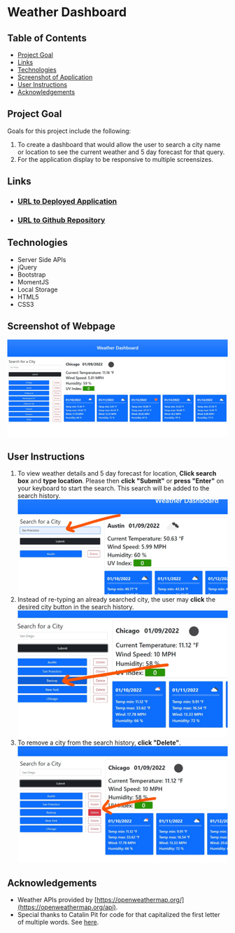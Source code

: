 # Weather Dashboard

## Table of Contents
- [Project Goal](##Project-Goal)
- [Links](##Links)
- [Technologies](##Technologies)
- [Screenshot of Application](##Screenshot-of-Application)
- [User Instructions](##User-Instructions)
- [Acknowledgements](##Acknowledgements)

## Project Goal
Goals for this project include the following: 
1. To create a dashboard that would allow the user to search a city name or location to see the current weather and 5 day forecast for that query.
2. For the application display to be responsive to multiple screensizes.

## Links
- ### [URL to Deployed Application](https://inklein1997.github.io/Weather-Dashboard/)
- ### [URL to Github Repository](https://github.com/inklein1997/Weather-Dashboard)

## Technologies
- Server Side APIs
- jQuery
- Bootstrap
- MomentJS
- Local Storage
- HTML5
- CSS3

## Screenshot of Webpage
![desktop screenshot of application](./assets/images/application-screenshot-desktop-view.jpg/)

## User Instructions
1. To view weather details and 5 day forecast for location, **Click search box** and **type location**. Please then **click "Submit"** or **press "Enter"** on your keyboard to start the search.  This search will be added to the search history.<br>
![click search box and type in location](./assets/images/step1.jpg)
2. Instead of re-typing an already searched city, the user may **click** the desired city button in the search history. <br>
![click search box and type in location](./assets/images/step2.jpg)
3. To remove a city from the search history, **click "Delete"**. <br>
![click search box and type in location](./assets/images/step3.jpg)

## Acknowledgements
- Weather APIs provided by [https://openweathermap.org/](https://openweathermap.org/api).
- Special thanks to Catalin Pit for code for that capitalized the first letter of multiple words.  See [here](https://www.freecodecamp.org/news/how-to-capitalize-words-in-javascript/).